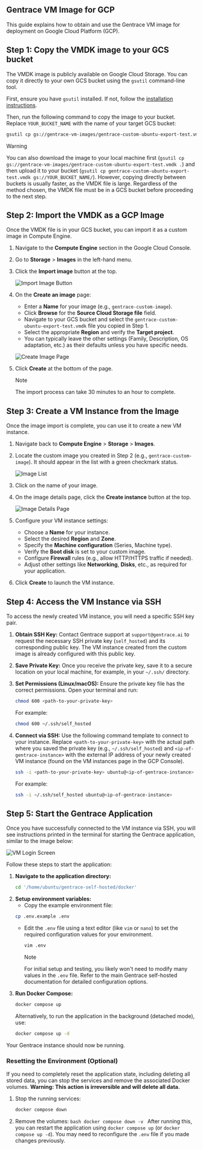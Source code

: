 ## Gentrace VM Image for GCP

This guide explains how to obtain and use the Gentrace VM image for deployment on Google Cloud Platform (GCP).

## Step 1: Copy the VMDK image to your GCS bucket

The VMDK image is publicly available on Google Cloud Storage. You can copy it directly to your own GCS bucket using the `gsutil` command-line tool.

First, ensure you have `gsutil` installed. If not, follow the [installation instructions](https://cloud.google.com/storage/docs/gsutil_install).

Then, run the following command to copy the image to your bucket. Replace `YOUR_BUCKET_NAME` with the name of your target GCS bucket:

```bash
gsutil cp gs://gentrace-vm-images/gentrace-custom-ubuntu-export-test.vmdk gs://YOUR_BUCKET_NAME/
```

> [!WARNING]
> You can also download the image to your local machine first (`gsutil cp gs://gentrace-vm-images/gentrace-custom-ubuntu-export-test.vmdk .`) and then upload it to your bucket (`gsutil cp gentrace-custom-ubuntu-export-test.vmdk gs://YOUR_BUCKET_NAME/`). However, copying directly between buckets is usually faster, as the VMDK file is large. Regardless of the method chosen, the VMDK file must be in a GCS bucket before proceeding to the next step.

## Step 2: Import the VMDK as a GCP Image

Once the VMDK file is in your GCS bucket, you can import it as a custom image in Compute Engine.

1.  Navigate to the **Compute Engine** section in the Google Cloud Console.
2.  Go to **Storage** > **Images** in the left-hand menu.
3.  Click the **Import image** button at the top.

    ![Import Image Button](images/import-image.png)

4.  On the **Create an image** page:

    - Enter a **Name** for your image (e.g., `gentrace-custom-image`).
    - Click **Browse** for the **Source Cloud Storage file** field.
    - Navigate to your GCS bucket and select the `gentrace-custom-ubuntu-export-test.vmdk` file you copied in Step 1.
    - Select the appropriate **Region** and verify the **Target project**.
    - You can typically leave the other settings (Family, Description, OS adaptation, etc.) as their defaults unless you have specific needs.

    ![Create Image Page](images/migrate-vm.png)

5.  Click **Create** at the bottom of the page.

    > [!NOTE]
    > The import process can take 30 minutes to an hour to complete.

## Step 3: Create a VM Instance from the Image

Once the image import is complete, you can use it to create a new VM instance.

1.  Navigate back to **Compute Engine** > **Storage** > **Images**.
2.  Locate the custom image you created in Step 2 (e.g., `gentrace-custom-image`). It should appear in the list with a green checkmark status.

    ![Image List](images/create-vm-from-image.png)

3.  Click on the name of your image.
4.  On the image details page, click the **Create instance** button at the top.

    ![Image Details Page](images/create-vm-from-image-2.png)

5.  Configure your VM instance settings:
    - Choose a **Name** for your instance.
    - Select the desired **Region** and **Zone**.
    - Specify the **Machine configuration** (Series, Machine type).
    - Verify the **Boot disk** is set to your custom image.
    - Configure **Firewall** rules (e.g., allow HTTP/HTTPS traffic if needed).
    - Adjust other settings like **Networking**, **Disks**, etc., as required for your application.
6.  Click **Create** to launch the VM instance.

## Step 4: Access the VM Instance via SSH

To access the newly created VM instance, you will need a specific SSH key pair.

1.  **Obtain SSH Key:** Contact Gentrace support at `support@gentrace.ai` to request the necessary SSH private key (`self_hosted`) and its corresponding public key. The VM instance created from the custom image is already configured with this public key.
2.  **Save Private Key:** Once you receive the private key, save it to a secure location on your local machine, for example, in your `~/.ssh/` directory.
3.  **Set Permissions (Linux/macOS):** Ensure the private key file has the correct permissions. Open your terminal and run:
    ```bash
    chmod 600 <path-to-your-private-key>
    ```
    For example:
    ```bash
    chmod 600 ~/.ssh/self_hosted
    ```
4.  **Connect via SSH:** Use the following command template to connect to your instance. Replace `<path-to-your-private-key>` with the actual path where you saved the private key (e.g., `~/.ssh/self_hosted`) and `<ip-of-gentrace-instance>` with the external IP address of your newly created VM instance (found on the VM instances page in the GCP Console).

    ```bash
    ssh -i <path-to-your-private-key> ubuntu@<ip-of-gentrace-instance>
    ```

    For example:

    ```bash
    ssh -i ~/.ssh/self_hosted ubuntu@<ip-of-gentrace-instance>
    ```

## Step 5: Start the Gentrace Application

Once you have successfully connected to the VM instance via SSH, you will see instructions printed in the terminal for starting the Gentrace application, similar to the image below:

![VM Login Screen](images/vm-login-screen.png)

Follow these steps to start the application:

1.  **Navigate to the application directory:**
    ```bash
    cd '/home/ubuntu/gentrace-self-hosted/docker'
    ```
2.  **Setup environment variables:**
    - Copy the example environment file:
    ```bash
    cp .env.example .env
    ```
    - Edit the `.env` file using a text editor (like `vim` or `nano`) to set the required configuration values for your environment.
      ```bash
      vim .env
      ```
      > [!NOTE]
      > For initial setup and testing, you likely won't need to modify many values in the `.env` file. Refer to the main Gentrace self-hosted documentation for detailed configuration options.
3.  **Run Docker Compose:**
    ```bash
    docker compose up
    ```
    Alternatively, to run the application in the background (detached mode), use:
    ```bash
    docker compose up -d
    ```

Your Gentrace instance should now be running.

### Resetting the Environment (Optional)

If you need to completely reset the application state, including deleting all stored data, you can stop the services and remove the associated Docker volumes. **Warning: This action is irreversible and will delete all data.**

1.  Stop the running services:
    ```bash
    docker compose down
    ```
2.  Remove the volumes:
    `bash
docker compose down -v
`
    After running this, you can restart the application using `docker compose up` (or `docker compose up -d`). You may need to reconfigure the `.env` file if you made changes previously.
